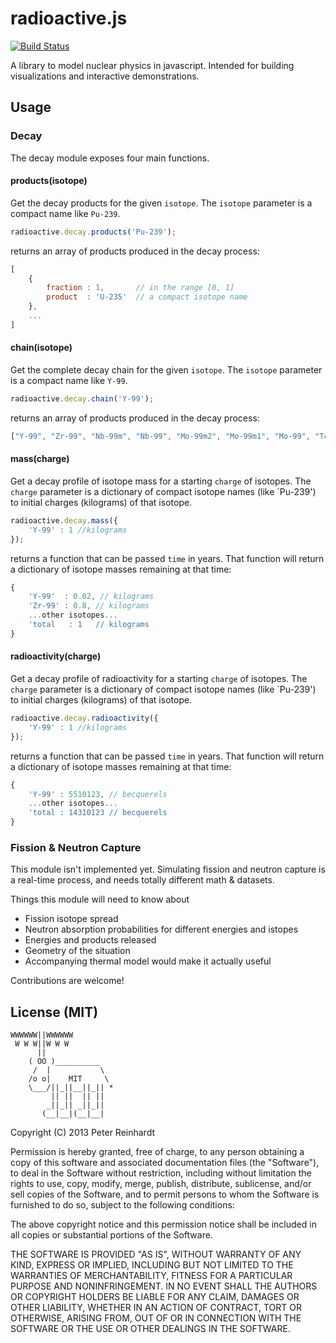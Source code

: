 radioactive.js
===============

[![Build Status](https://travis-ci.org/reinpk/radioactive.png?branch=master)](https://travis-ci.org/reinpk/radioactive)


A library to model nuclear physics in javascript. Intended for building visualizations and interactive demonstrations.

## Usage

### Decay
The decay module exposes four main functions.

#### products(isotope)
Get the decay products for the given `isotope`. The `isotope` parameter is a compact name like `Pu-239`.

```javascript
radioactive.decay.products('Pu-239');
```

returns an array of products produced in the decay process:

```javascript
[
    {
        fraction : 1,       // in the range [0, 1]
        product  : 'U-235'  // a compact isotope name
    },
    ...
]
```

#### chain(isotope)
Get the complete decay chain for the given `isotope`. The `isotope` parameter is a compact name like `Y-99`.

```javascript
radioactive.decay.chain('Y-99');
```

returns an array of products produced in the decay process:

```javascript
["Y-99", "Zr-99", "Nb-99m", "Nb-99", "Mo-99m2", "Mo-99m1", "Mo-99", "Tc-99m", "Tc-99"]
```

#### mass(charge)
Get a decay profile of isotope mass for a starting `charge` of isotopes. The `charge` parameter is a dictionary of compact isotope names (like `Pu-239') to initial charges (kilograms) of that isotope.

```javascript
radioactive.decay.mass({
    'Y-99' : 1 //kilograms
});
```

returns a function that can be passed `time` in years. That function will return a dictionary of isotope masses remaining at that time:

```javascript
{
    'Y-99'  : 0.02, // kilograms
    'Zr-99' : 0.8, // kilograms
    ...other isotopes...
    'total   : 1   // kilograms
}
```

#### radioactivity(charge)
Get a decay profile of radioactivity for a starting `charge` of isotopes. The `charge` parameter is a dictionary of compact isotope names (like `Pu-239') to initial charges (kilograms) of that isotope.

```javascript
radioactive.decay.radioactivity({
    'Y-99' : 1 //kilograms
});
```

returns a function that can be passed `time` in years. That function will return a dictionary of isotope masses remaining at that time:

```javascript
{
    'Y-99' : 5510123, // becquerels
    ...other isotopes...
    'total : 14310123 // becquerels
}
```

### Fission & Neutron Capture
This module isn't implemented yet. Simulating fission and neutron capture is a real-time process, and needs totally different math & datasets.

Things this module will need to know about

+ Fission isotope spread
+ Neutron absorption probabilities for different energies and istopes
+ Energies and products released
+ Geometry of the situation
+ Accompanying thermal model would make it actually useful

Contributions are welcome!

## License (MIT)

    WWWWWW||WWWWWW
     W W W||W W W
          ||
        ( OO )__________
         /  |           \
        /o o|    MIT     \
        \___/||_||__||_|| *
             || ||  || ||
            _||_|| _||_||
           (__|__|(__|__|

Copyright (C) 2013 Peter Reinhardt

Permission is hereby granted, free of charge, to any person obtaining a copy of this software and associated documentation files (the "Software"), to deal in the Software without restriction, including without limitation the rights to use, copy, modify, merge, publish, distribute, sublicense, and/or sell copies of the Software, and to permit persons to whom the Software is furnished to do so, subject to the following conditions:

The above copyright notice and this permission notice shall be included in all copies or substantial portions of the Software.

THE SOFTWARE IS PROVIDED "AS IS", WITHOUT WARRANTY OF ANY KIND, EXPRESS OR IMPLIED, INCLUDING BUT NOT LIMITED TO THE WARRANTIES OF MERCHANTABILITY, FITNESS FOR A PARTICULAR PURPOSE AND NONINFRINGEMENT. IN NO EVENT SHALL THE AUTHORS OR COPYRIGHT HOLDERS BE LIABLE FOR ANY CLAIM, DAMAGES OR OTHER LIABILITY, WHETHER IN AN ACTION OF CONTRACT, TORT OR OTHERWISE, ARISING FROM, OUT OF OR IN CONNECTION WITH THE SOFTWARE OR THE USE OR OTHER DEALINGS IN THE SOFTWARE.
